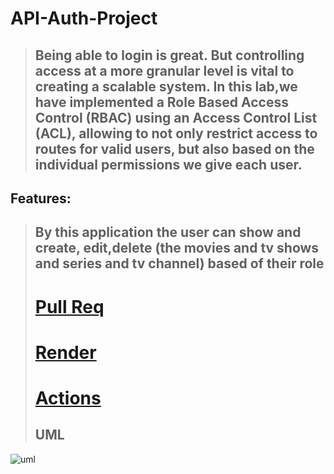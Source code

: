 # API-Auth-Project

> ## Being able to login is great. But controlling access at a more granular level is vital to creating a scalable system. In this lab,we have implemented a Role Based Access Control (RBAC) using an Access Control List (ACL), allowing to not only restrict access to routes for valid users, but also based on the individual permissions we give each user.
## Features:
> ## By this application the user can show and create, edit,delete (the movies and tv shows and series and tv channel) based of their role
> 
> # [Pull Req](https://github.com/API-Auth-server/API-Auth-Project/pull/5)
>
> # [Render](https://api-auth-project.onrender.com)
>
> # [Actions](https://github.com/API-Auth-server/API-Auth-Project/actions)
> 
> ## UML
![uml](https://cdn.discordapp.com/attachments/1111940056735826001/1125872411481489479/image.png)

